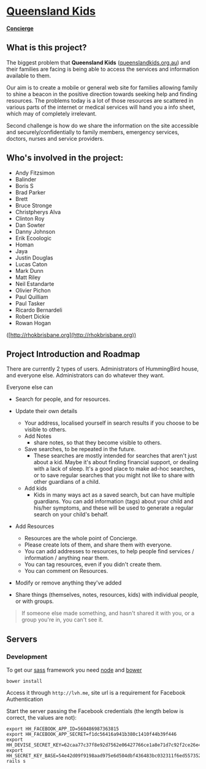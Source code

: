 # [Queensland Kids](http://www.queenslandkids.org)

**[Concierge](http://concierge.org.au)**

## What is this project?

The biggest problem that **Queensland Kids** ([queenslandkids.org.au](http://www.queenslandkids.org)) and their families are facing is being able to access the services and information available to them.

Our aim is to create a mobile or general web site for families allowing family to shine a beacon in the positive direction towards seeking help and finding resources. The problems today is a lot of those resources are scattered in various parts of the internet or medical services will hand you a info sheet, which may of completely irrelevant.

Second challenge is how do we share the information on the site accessible and securely/confidentially to family members, emergency services, doctors, nurses and service providers.

## Who's involved in the project:

* Andy Fitzsimon
* Balinder
* Boris S
* Brad Parker
* Brett
* Bruce Stronge
* Christpherys Alva
* Clinton Roy
* Dan Sowter
* Danny Johnson
* Erik Ecoologic
* Homan
* Jaya
* Justin Douglas
* Lucas Caton
* Mark Dunn
* Matt Riley
* Neil Estandarte
* Olivier Pichon
* Paul Quilliam
* Paul Tasker
* Ricardo Bernardeli
* Robert Dickie
* Rowan Hogan

([http://rhokbrisbane.org](http://rhokbrisbane.org))

## Project Introduction and Roadmap

There are currently 2 types of users. Administrators of HummingBird house, and everyone else. Administrators can do whatever they want.

Everyone else can

- Search for people, and for resources.
- Update their own details
    - Your address, localised yourself in search results if you choose to be visible to others.
    - Add Notes
        - share notes, so that they become visible to others.
    - Save searches, to be repeated in the future.
        - These searches are mostly intended for searches that aren't just about a kid. Maybe it's about finding financial support, or dealing with a lack of sleep. It's a good place to make ad-hoc searches, or to save regular searches that you might not like to share with other guardians of a child.
    - Add kids
        - Kids in many ways act as a saved search, but can have multiple guardians. You can add information (tags) about your child and his/her symptoms, and these will be used to generate a regular search on your child's behalf.
- Add Resources
    - Resources are the whole point of Concierge.
    - Please create lots of them, and share them with everyone.
    - You can add addresses to resources, to help people find services / information / anything near them.
    - You can tag resources, even if you didn't create them.
    - You can comment on Resources.

- Modify or remove anything they've added
- Share things (themselves, notes, resources, kids) with individual people, or with groups.

> If someone else made something, and hasn't shared it with you, or a group you're in, you can't see it.

## Servers

### Development

To get our [sass](http://sass-lang.com/) framework you need [node](http://nodejs.org/) and [bower](http://bower.io/)

    bower install

Access it through `http://lvh.me`, site url is a requirement for Facebook Authentication

Start the server passing the Facebook credentials (the length below is correct, the values are not):

    export HH_FACEBOOK_APP_ID=560486987363815
    export HH_FACEBOOK_APP_SECRET=f1dc56416a941b380c1410f44b39f446
    export HH_DEVISE_SECRET_KEY=62caa77c37f8e92d7562e06427766ce1a8e71d7c92f2ce26e46a6f3f035f6a0f197a4be64a33483d79b39d7c675c4ecfc39bbcc12d9631b084e2fc16a4fff18e
    export HH_SECRET_KEY_BASE=54e42d09f9198aad975e6d504dbf436483bc032311f6ed55735273ce9910f245ed220badddde98cd1926ee02c7e75fad15ac657e5953706fc898622aee8ffcb0
    rails s